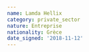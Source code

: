 ```yaml
---
name: Lamda Hellix
category: private_sector
nature: Entreprise
nationality: Grèce
date_signed: '2018-11-12'
---
```

    